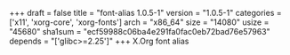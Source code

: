 +++
draft = false
title = "font-alias 1.0.5-1"
version = "1.0.5-1"
categories = ['x11', 'xorg-core', 'xorg-fonts']
arch = "x86_64"
size = "14080"
usize = "45680"
sha1sum = "ecf59988c06ba4e291fa0fac0eb72bad76e57963"
depends = "['glibc>=2.25']"
+++
X.Org font alias